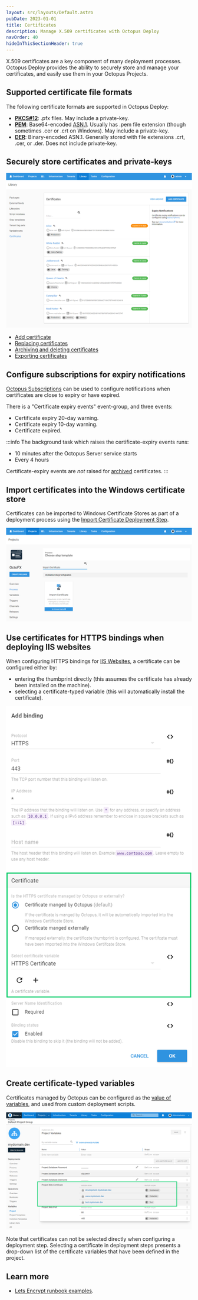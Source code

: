 ```yaml
---
layout: src/layouts/Default.astro
pubDate: 2023-01-01
title: Certificates
description: Manage X.509 certificates with Octopus Deploy
navOrder: 40
hideInThisSectionHeader: true
---
```


X.509 certificates are a key component of many deployment processes. Octopus Deploy provides the ability to securely store and manage your certificates, and easily use them in your Octopus Projects.  

## Supported certificate file formats

The following certificate formats are supported in Octopus Deploy:

- **[PKCS#12](https://en.wikipedia.org/wiki/PKCS_12)**: .pfx files. May include a private-key.  
- **[PEM](https://en.wikipedia.org/wiki/Privacy-enhanced_Electronic_Mail)**: Base64-encoded [ASN.1](https://en.wikipedia.org/wiki/Abstract_Syntax_Notation_One). Usually has .pem file extension (though sometimes .cer or .crt on Windows). May include a private-key.
- **[DER](https://en.wikipedia.org/wiki/X.690#DER_encoding)**: Binary-encoded ASN.1. Generally stored with file extensions .crt, .cer, or .der. Does not include private-key.

## Securely store certificates and private-keys

![](/docs/deployments/certificates/certificate-list.png "width=500")

- [Add certificate](/docs/deployments/certificates/add-certificate/)
- [Replacing certificates](/docs/deployments/certificates/replace-certificate/)
- [Archiving and deleting certificates](/docs/deployments/certificates/archiving-and-deleting-certificates/)
- [Exporting certificates](/docs/deployments/certificates/export-certificate/)

## Configure subscriptions for expiry notifications

[Octopus Subscriptions](/docs/administration/managing-infrastructure/subscriptions/) can be used to configure notifications when certificates are close to expiry or have expired.

There is a "Certificate expiry events" event-group, and three events:  

- Certificate expiry 20-day warning.
- Certificate expiry 10-day warning.
- Certificate expired.

:::info
The background task which raises the certificate-expiry events runs:
- 10 minutes after the Octopus Server service starts
- Every 4 hours

Certificate-expiry events are _not_ raised for [archived](/docs/deployments/certificates/archiving-and-deleting-certificates/) certificates.
:::

## Import certificates into the Windows certificate store  

Certificates can be imported to Windows Certificate Stores as part of a deployment process using the [Import Certificate Deployment Step](/docs/deployments/certificates/import-certificate-step/).

![](/docs/deployments/certificates/images/import-certificate-step-select.png "width=500")

## Use certificates for HTTPS bindings when deploying IIS websites   

When configuring HTTPS bindings for [IIS Websites](/docs/deployments/windows/iis-websites-and-application-pools/), a certificate can be configured either by:
- entering the thumbprint directly (this assumes the certificate has already been installed on the machine).
- selecting a certificate-typed variable (this will automatically install the certificate).

![](/docs/deployments/certificates/images/https-binding-certificate.png "width=500")

## Create certificate-typed variables

Certificates managed by Octopus can be configured as the [value of variables](/docs/projects/variables/certificate-variables/), and used from custom deployment scripts.

![](/docs/deployments/certificates/images/certificate-variables-scoped.png "width=500")

Note that certificates can not be selected directly when configuring a deployment step. Selecting a certificate in deployment steps presents a drop-down list of the certificate variables that have been defined in the project.

## Learn more

- [Lets Encrypt runbook examples](/docs/runbooks/runbook-examples/routine/lets-encrypt-renew-certificate/).